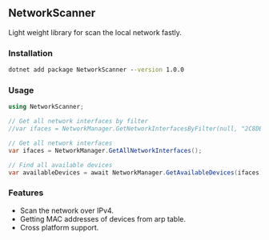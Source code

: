 ## NetworkScanner

Light weight library for scan the local network fastly. 

### Installation

```cmd
dotnet add package NetworkScanner --version 1.0.0
```

### Usage

```csharp
using NetworkScanner;

// Get all network interfaces by filter
//var ifaces = NetworkManager.GetNetworkInterfacesByFilter(null, "2C8DB19E1BA5");

// Get all network interfaces
var ifaces = NetworkManager.GetAllNetworkInterfaces();

// Find all available devices
var availableDevices = await NetworkManager.GetAvailableDevices(ifaces);
```

### Features

- Scan the network over IPv4.
- Getting MAC addresses of devices from arp table.
- Cross platform support.